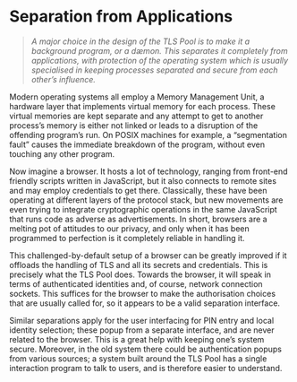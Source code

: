 Separation from Applications
============================

>   *A major choice in the design of the TLS Pool is to make it a background
>   program, or a dæmon.  This separates it completely from applications, with
>   protection of the operating system which is usually specialised in keeping
>   processes separated and secure from each other’s influence.*

Modern operating systems all employ a Memory Management Unit, a hardware layer
that implements virtual memory for each process.  These virtual memories are
kept separate and any attempt to get to another process’s memory is either not
linked or leads to a disruption of the offending program’s run.  On POSIX
machines for example, a “segmentation fault” causes the immediate breakdown of
the program, without even touching any other program.

Now imagine a browser.  It hosts a lot of technology, ranging from front-end
friendly scripts written in JavaScript, but it also connects to remote sites and
may employ credentials to get there.  Classically, these have been operating at
different layers of the protocol stack, but new movements are even trying to
integrate cryptographic operations in the same JavaScript that runs code as
adverse as advertisements.  In short, browsers are a melting pot of attitudes to
our privacy, and only when it has been programmed to perfection is it completely
reliable in handling it.

This challenged-by-default setup of a browser can be greatly improved if it
offloads the handling of TLS and all its secrets and credentials.  This is
precisely what the TLS Pool does.  Towards the browser, it will speak in terms
of authenticated identities and, of course, network connection sockets.  This
suffices for the browser to make the authorisation choices that are usually
called for, so it appears to be a valid separation interface.

Similar separations apply for the user interfacing for PIN entry and local
identity selection; these popup from a separate interface, and are never related
to the browser.  This is a great help with keeping one’s system secure.
Moreover, in the old system there could be authentication popups from various
sources; a system built around the TLS Pool has a single interaction program to
talk to users, and is therefore easier to understand.
